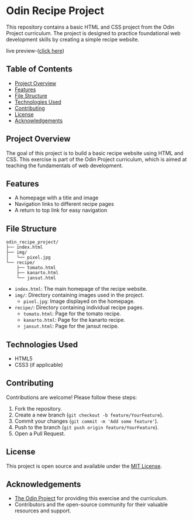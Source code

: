 # Odin Recipe Project

This repository contains a basic HTML and CSS project from the Odin Project curriculum. The project is designed to practice foundational web development skills by creating a simple recipe website.

live preview-([click here](https://ozioma45.github.io/Recipe-Project/))

## Table of Contents

- [Project Overview](#project-overview)
- [Features](#features)
- [File Structure](#file-structure)
- [Technologies Used](#technologies-used)
- [Contributing](#contributing)
- [License](#license)
- [Acknowledgements](#acknowledgements)

## Project Overview

The goal of this project is to build a basic recipe website using HTML and CSS. This exercise is part of the Odin Project curriculum, which is aimed at teaching the fundamentals of web development.

## Features

- A homepage with a title and image
- Navigation links to different recipe pages
- A return to top link for easy navigation

## File Structure

```
odin_recipe_project/
├── index.html
├── img/
│   └── pixel.jpg
└── recipe/
    ├── tomato.html
    ├── kanarto.html
    └── jansut.html
```

- `index.html`: The main homepage of the recipe website.
- `img/`: Directory containing images used in the project.
  - `pixel.jpg`: Image displayed on the homepage.
- `recipe/`: Directory containing individual recipe pages.
  - `tomato.html`: Page for the tomato recipe.
  - `kanarto.html`: Page for the kanarto recipe.
  - `jansut.html`: Page for the jansut recipe.

## Technologies Used

- HTML5
- CSS3 (if applicable)

## Contributing

Contributions are welcome! Please follow these steps:

1. Fork the repository.
2. Create a new branch (`git checkout -b feature/YourFeature`).
3. Commit your changes (`git commit -m 'Add some feature'`).
4. Push to the branch (`git push origin feature/YourFeature`).
5. Open a Pull Request.

## License

This project is open source and available under the [MIT License](LICENSE).

## Acknowledgements

- [The Odin Project](https://www.theodinproject.com/) for providing this exercise and the curriculum.
- Contributors and the open-source community for their valuable resources and support.
